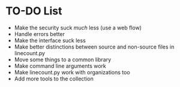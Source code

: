 # TO-DO List

* Make the security suck _much_ less (use a web flow)
* Handle errors better
* Make the interface suck less
* Make better distinctions between source and non-source files in linecount.py
* Move some things to a common library
* Make command line arguments work
* Make linecount.py work with organizations too
* Add more tools to the collection